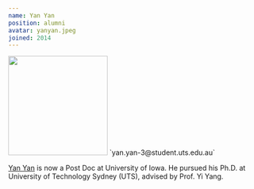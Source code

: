 ```yaml
---
name: Yan Yan
position: alumni
avatar: yanyan.jpeg
joined: 2014
---
```


<img width="200" src="{{site.baseurl}}/images/people/{{page.avatar}}" data-action="zoom">
<i class="fa fa-envelope-o"></i> `yan.yan-3@student.uts.edu.au`

[Yan Yan](http://iemppu.github.io/) is now a Post Doc at University of Iowa. He pursued his Ph.D. at University of Technology Sydney (UTS), advised by Prof. Yi Yang.
